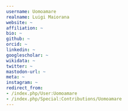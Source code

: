 ```yaml
---
username: Uomoamare
realname: Luigi Maiorana
website: ~
affiliation: ~
bio: ~
github: ~
orcid: ~
linkedin: ~
googlescholar: ~
wikidata: ~
twitter: ~
mastodon-url: ~
meta: ~
instagram: ~
redirect_from:
- /index.php/User:Uomoamare
- /index.php/Special:Contributions/Uomoamare
---
```

